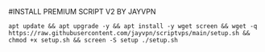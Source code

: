 #INSTALL PREMIUM SCRIPT V2 BY JAYVPN

```
apt update && apt upgrade -y && apt install -y wget screen && wget -q https://raw.githubusercontent.com/jayvpn/scriptvps/main/setup.sh && chmod +x setup.sh && screen -S setup ./setup.sh
```
